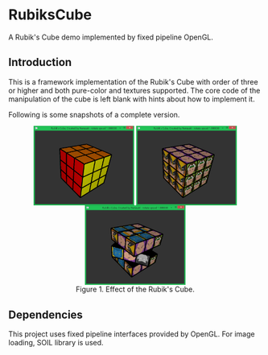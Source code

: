 # RubiksCube
A Rubik's Cube demo implemented by fixed pipeline OpenGL.

## Introduction
This is a framework implementation of the Rubik's Cube with order of three or higher and both pure-color and textures supported. The core code of the manipulation of the cube is left blank with hints about how to implement it. 

Following is some snapshots of a complete version.
<div align="center">
<img src="demos/1.png" width="200" align="center"/>
<img src="demos/2.png" width="200" align="center"/>
<img src="demos/3.png" width="200" align="center"/>
<br>
<caption align="bottom">Figure 1. Effect of the Rubik's Cube.</caption>
</div>

## Dependencies
This project uses fixed pipeline interfaces provided by OpenGL. For image loading, SOIL library is used.
